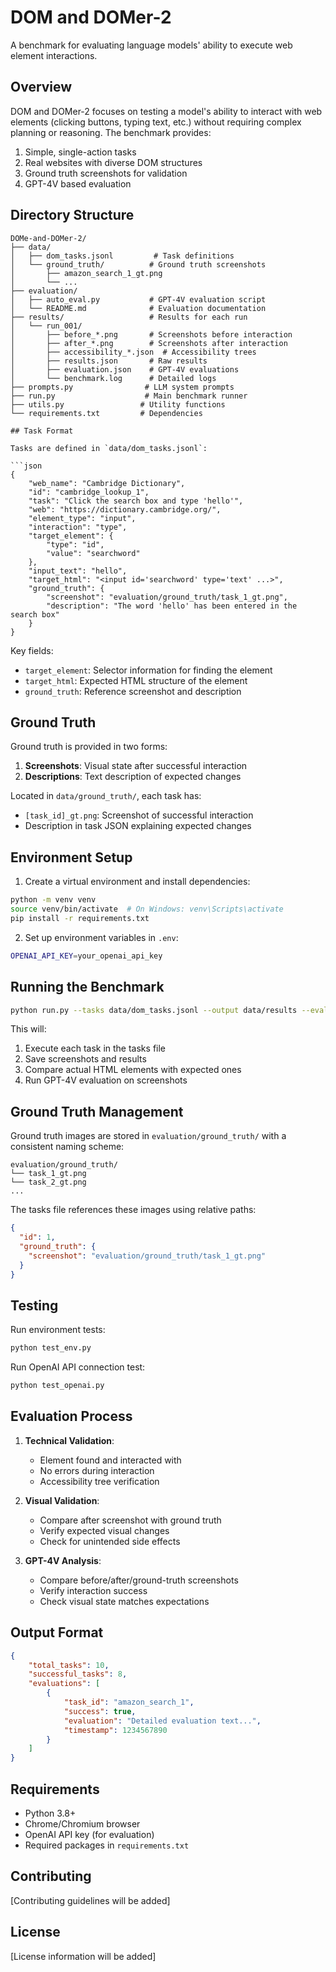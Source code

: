 # DOM and DOMer-2

A benchmark for evaluating language models' ability to execute web element interactions.

## Overview

DOM and DOMer-2 focuses on testing a model's ability to interact with web elements (clicking buttons, typing text, etc.) without requiring complex planning or reasoning. The benchmark provides:

1. Simple, single-action tasks
2. Real websites with diverse DOM structures
3. Ground truth screenshots for validation
4. GPT-4V based evaluation

## Directory Structure

```
DOMe-and-DOMer-2/
├── data/
│   ├── dom_tasks.jsonl         # Task definitions
│   └── ground_truth/          # Ground truth screenshots
│       ├── amazon_search_1_gt.png
│       └── ...
├── evaluation/
│   ├── auto_eval.py           # GPT-4V evaluation script
│   └── README.md              # Evaluation documentation
├── results/                   # Results for each run
│   └── run_001/
│       ├── before_*.png       # Screenshots before interaction
│       ├── after_*.png        # Screenshots after interaction
│       ├── accessibility_*.json  # Accessibility trees
│       ├── results.json       # Raw results
│       ├── evaluation.json    # GPT-4V evaluations
│       └── benchmark.log      # Detailed logs
├── prompts.py                # LLM system prompts
├── run.py                    # Main benchmark runner
├── utils.py                 # Utility functions
└── requirements.txt         # Dependencies

## Task Format

Tasks are defined in `data/dom_tasks.jsonl`:

```json
{
    "web_name": "Cambridge Dictionary",
    "id": "cambridge_lookup_1",
    "task": "Click the search box and type 'hello'",
    "web": "https://dictionary.cambridge.org/",
    "element_type": "input",
    "interaction": "type",
    "target_element": {
        "type": "id",
        "value": "searchword"
    },
    "input_text": "hello",
    "target_html": "<input id='searchword' type='text' ...>",
    "ground_truth": {
        "screenshot": "evaluation/ground_truth/task_1_gt.png",
        "description": "The word 'hello' has been entered in the search box"
    }
}
```

Key fields:
- `target_element`: Selector information for finding the element
- `target_html`: Expected HTML structure of the element
- `ground_truth`: Reference screenshot and description

## Ground Truth

Ground truth is provided in two forms:
1. **Screenshots**: Visual state after successful interaction
2. **Descriptions**: Text description of expected changes

Located in `data/ground_truth/`, each task has:
- `[task_id]_gt.png`: Screenshot of successful interaction
- Description in task JSON explaining expected changes

## Environment Setup

1. Create a virtual environment and install dependencies:
```bash
python -m venv venv
source venv/bin/activate  # On Windows: venv\Scripts\activate
pip install -r requirements.txt
```

2. Set up environment variables in `.env`:
```bash
OPENAI_API_KEY=your_openai_api_key
```

## Running the Benchmark

```bash
python run.py --tasks data/dom_tasks.jsonl --output data/results --evaluate
```

This will:
1. Execute each task in the tasks file
2. Save screenshots and results
3. Compare actual HTML elements with expected ones
4. Run GPT-4V evaluation on screenshots

## Ground Truth Management

Ground truth images are stored in `evaluation/ground_truth/` with a consistent naming scheme:
```
evaluation/ground_truth/
└── task_1_gt.png
└── task_2_gt.png
...
```

The tasks file references these images using relative paths:
```json
{
  "id": 1,
  "ground_truth": {
    "screenshot": "evaluation/ground_truth/task_1_gt.png"
  }
}
```

## Testing

Run environment tests:
```bash
python test_env.py
```

Run OpenAI API connection test:
```bash
python test_openai.py
```

## Evaluation Process

1. **Technical Validation**:
   - Element found and interacted with
   - No errors during interaction
   - Accessibility tree verification

2. **Visual Validation**:
   - Compare after screenshot with ground truth
   - Verify expected visual changes
   - Check for unintended side effects

3. **GPT-4V Analysis**:
   - Compare before/after/ground-truth screenshots
   - Verify interaction success
   - Check visual state matches expectations

## Output Format

```json
{
    "total_tasks": 10,
    "successful_tasks": 8,
    "evaluations": [
        {
            "task_id": "amazon_search_1",
            "success": true,
            "evaluation": "Detailed evaluation text...",
            "timestamp": 1234567890
        }
    ]
}
```

## Requirements

- Python 3.8+
- Chrome/Chromium browser
- OpenAI API key (for evaluation)
- Required packages in `requirements.txt`

## Contributing

[Contributing guidelines will be added]

## License

[License information will be added]

